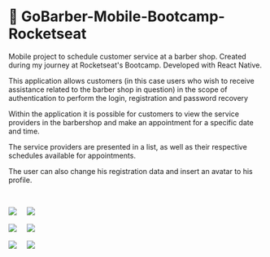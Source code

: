 # 🚀 GoBarber-Mobile-Bootcamp-Rocketseat
Mobile project to schedule customer service at a barber shop. Created during my journey at Rocketseat's Bootcamp. Developed with React Native.

<p>
This application allows customers (in this case users who wish to receive assistance related to the barber shop in question) 
in the scope of authentication to perform the login, registration and password recovery</p>
<p>
Within the application it is possible for customers to view the service providers 
in the barbershop and make an appointment for a specific date and time.
</p>
<p>
The service providers are presented in a list, as well as their respective schedules available for appointments.
</p>
<p>
The user can also change his registration data and insert an avatar to his profile.
</p>

</br>

![](tela01.png) _&nbsp;&nbsp;&nbsp;_ ![](tela02.png)
</br>

![](tela03.png) _&nbsp;&nbsp;&nbsp;_ ![](tela04.png) 
</br>

![](tela05.png) _&nbsp;&nbsp;&nbsp;_ ![](tela06.png)

